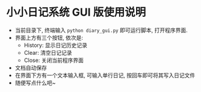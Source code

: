 # 小小日记系统 GUI 版使用说明
* 当前目录下, 终端输入 `python diary_gui.py` 即可运行脚本, 打开程序界面.
* 界面上方有三个按钮, 依次是:
  * History: 显示日记历史记录
  * Clear: 清空日记记录
  * Close: 关闭当前程序界面
* 文档自动保存
* 在界面下方有一个文本输入框, 可输入单行日记, 按回车即可将其写入日记文件
* 随便写点什么吧~ 


